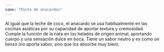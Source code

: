 ```yaml
---
name: "Pasta de anacardos"
---
```


Al igual que la leche de coco, el anacardo se usa habitualmente en las cocinas asiáticas por su capacidad de aportar textura y cremosidad. Cumple la función de la nata en los helados de origen animal, aportando cuerpo y una sensación dulce en boca. Tiene un sabor neutro y es como un lienzo (no aporta sabor, sino que los absorbe muy bien).
